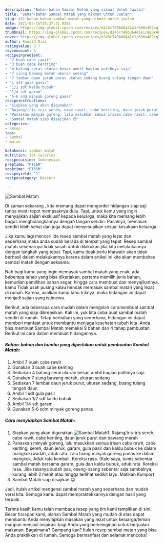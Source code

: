 ```yaml
---
description: "Bahan-bahan Sambal Matah yang nikmat Untuk Jualan"
title: "Bahan-bahan Sambal Matah yang nikmat Untuk Jualan"
slug: 432-bahan-bahan-sambal-matah-yang-nikmat-untuk-jualan
date: 2021-05-15T16:37:31.038Z
image: https://img-global.cpcdn.com/recipes/d245c749b86441e1/680x482cq70/sambal-matah-foto-resep-utama.jpg
thumbnail: https://img-global.cpcdn.com/recipes/d245c749b86441e1/680x482cq70/sambal-matah-foto-resep-utama.jpg
cover: https://img-global.cpcdn.com/recipes/d245c749b86441e1/680x482cq70/sambal-matah-foto-resep-utama.jpg
author: Ronald Diaz
ratingvalue: 3.7
reviewcount: 5
recipeingredient:
- "7 buah cabe rawit"
- "3 buah cabe keriting"
- "4 batang serai ukuran besar ambil bagian putihnya saja"
- "7 siung bawang merah ukuran sedang"
- "7 lembar daun jeruk purut ukuran sedang buang tulang tengah daun"
- "1 sdt gula pasir"
- "1/2 sdt kaldu bubuk"
- "1/4 sdt garam"
- "5-6 sdm minyak goreng panas"
recipeinstructions:
- "Siapkan yang akan digunakan"
- "Rajang/iris-iris sereh, cabe rawit, cabe keriting, daun jeruk purut dan bawang merah"
- "Panaskan minyak goreng, lalu masukkan semua irisan cabe rawit, cabe keriting, sereh, daun jeruk, garam, gula pasir dan kaldu bubuk ke dalam mangkok/wadah, aduk rata. Lalu tuang minyak goreng panas ke dalam mangkok. Aduk rata kembali. Koreksi rasa. (Kalo saya, tumis sebentar sambal matah bersama garam, gula dan kaldu bubuk, aduk rata. Koreksi rasa. Jika rasanya sudah pas, oseng-oseng sebentar saja sambalnya, kurang lebih 2 menit atau hingga terlihat sedikit layu. Matikan Kompor)"
- "Sambal Matah siap disajikan 😊"
categories:
- Resep
tags:
- sambal
- matah

katakunci: sambal matah 
nutrition: 134 calories
recipecuisine: Indonesian
preptime: "PT16M"
cooktime: "PT55M"
recipeyield: "1"
recipecategory: Dessert

---
```



![Sambal Matah](https://img-global.cpcdn.com/recipes/d245c749b86441e1/680x482cq70/sambal-matah-foto-resep-utama.jpg)

Di zaman  sekarang , kita memang dapat mengorder hidangan siap saji tanpa mesti repot memasaknya dulu. Tapi, untuk kamu yang ingin menyajikan sajian eksklusif kepada keluarga, maka kita memang lebih bagus menghidangkannya dengan tangan sendiri. Pasalnya, memasak sendiri lebih sehat dan juga dapat menyesuaikan sesuai kesukaan keluarga.

Jika kamu lagi mencari ide resep sambal matah yang lezat dan sederhana,maka anda sudah berada di tempat yang tepat. Resep sambal matah  sebenarnya tidak susah untuk dilakukan jika kita melakukannya dengan langkah yang tepat. Tapi, kamu tidak perlu khawatir akan tidak berhasil dalam melakukannya 
karena dalam artikel ini kita akan membahas sambal matah dengan seksama.  



Nah bagi kamu yang ingin memasak sambal matah yang enak, ada beberapa tahap yang bisa dikerjakan, pertama memilih jenis bahan, kemudian pemilihan bahan segar, hingga cara membuat dan menyajikannya. kamu Tidak usah pusing kalau hendak memasak sambal matah yang lezat di rumah. Karena, asalkan kamu  tahu triknya, maka hidangan ini dapat menjadi sajian yang istimewa.

Berikut, ada beberapa cara mudah dalam mengolah caramembuat sambal matah yang siap dikreasikan. Kali ini, yuk kita coba buat sambal matah sendiri di rumah. Tetap berbahan yang sederhana, hidangan ini dapat memberi manfaat untuk membantu menjaga kesehatan tubuh kita. Anda bisa membuat Sambal Matah memakai 9 bahan dan 4 tahap pembuatan. Berikut ini cara dalam membuat hidangannya.

<!--inarticleads1-->

##### Bahan-bahan dan bumbu yang diperlukan untuk pembuatan Sambal Matah:

1. Ambil 7 buah cabe rawit
1. Gunakan 3 buah cabe keriting
1. Sediakan 4 batang serai ukuran besar, ambil bagian putihnya saja
1. Gunakan 7 siung bawang merah, ukuran sedang
1. Sediakan 7 lembar daun jeruk purut, ukuran sedang, buang tulang tengah daun
1. Ambil 1 sdt gula pasir
1. Sediakan 1/2 sdt kaldu bubuk
1. Ambil 1/4 sdt garam
1. Gunakan 5-6 sdm minyak goreng panas




<!--inarticleads2-->

##### Cara menyiapkan Sambal Matah:

1. Siapkan yang akan digunakan
<img src="https://img-global.cpcdn.com/steps/48475db665990969/160x128cq70/sambal-matah-langkah-memasak-1-foto.jpg" alt="Sambal Matah">1. Rajang/iris-iris sereh, cabe rawit, cabe keriting, daun jeruk purut dan bawang merah
1. Panaskan minyak goreng, lalu masukkan semua irisan cabe rawit, cabe keriting, sereh, daun jeruk, garam, gula pasir dan kaldu bubuk ke dalam mangkok/wadah, aduk rata. Lalu tuang minyak goreng panas ke dalam mangkok. Aduk rata kembali. Koreksi rasa. (Kalo saya, tumis sebentar sambal matah bersama garam, gula dan kaldu bubuk, aduk rata. Koreksi rasa. Jika rasanya sudah pas, oseng-oseng sebentar saja sambalnya, kurang lebih 2 menit atau hingga terlihat sedikit layu. Matikan Kompor)
1. Sambal Matah siap disajikan 😊




Jadi, itulah artikel mengenai  sambal matah  yang sederhana dan mudah versi kita. Semoga kamu dapat mempraktekkannya dengan hasil yang terbaik. 

Terima kasih kamu telah membaca resep yang tim kami tampilkan di sini. Besar harapan kami, olahan  Sambal Matah yang mudah di atas dapat membantu Anda menyiapkan masakan yang lezat untuk keluarga/teman maupun menjadi inspirasi bagi Anda yang berkeinginan untuk berjualan makanan. Bagaimana? Gampang kan? Itulah resep sambal matah yang bisa Anda praktikkan di rumah. Semoga bermanfaat dan selamat mencoba!

